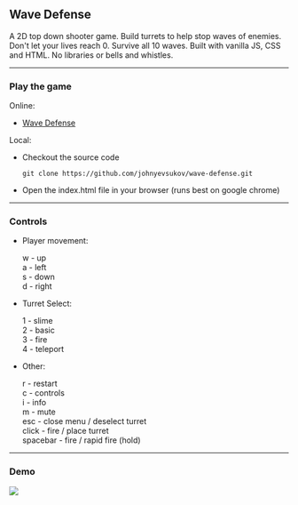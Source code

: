 Wave Defense
----

A 2D top down shooter game. Build turrets to help stop waves of enemies. Don't let your lives reach 0. Survive all 10 waves. Built with vanilla JS, CSS and HTML. No libraries or bells and whistles.

----
### Play the game

Online:

- [Wave Defense](https://wave-defense.vercel.app/)

Local:

- Checkout the source code

  ```git clone https://github.com/johnyevsukov/wave-defense.git```

- Open the index.html file in your browser (runs best on google chrome)

----
### Controls

- Player movement:

  w - up  
  a - left  
  s - down  
  d - right

- Turret Select: 

  1 - slime  
  2 - basic  
  3 - fire  
  4 - teleport

- Other:

  r - restart  
  c - controls  
  i - info  
  m - mute  
  esc - close menu / deselect turret  
  click - fire / place turret  
  spacebar - fire / rapid fire (hold)

----
### Demo

![](https://github.com/johnyevsukov/wave-defense/assets/10480867/2f74bcf1-2133-4f42-a7bb-d772152d6a1f)
